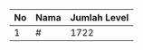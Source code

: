 | No | Nama            | Jumlah Level |
|----|-----------------|--------------|
| 1  | #    |    1722        |
